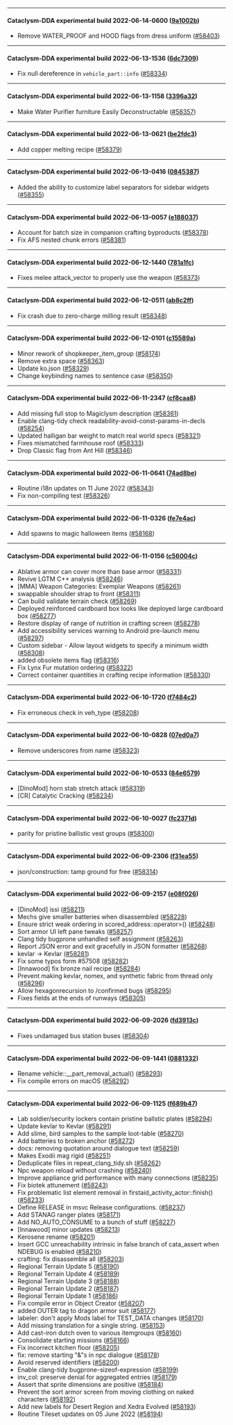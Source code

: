 
---

#### Cataclysm-DDA experimental build 2022-06-14-0600 ([9a1002b](https://github.com/CleverRaven/Cataclysm-DDA/releases/tag/cdda-experimental-2022-06-14-0600))

* Remove WATER_PROOF and HOOD flags from dress uniform ([#58403](https://github.com/CleverRaven/Cataclysm-DDA/pull/58403))

---

#### Cataclysm-DDA experimental build 2022-06-13-1536 ([6dc7309](https://github.com/CleverRaven/Cataclysm-DDA/releases/tag/cdda-experimental-2022-06-13-1536))

* Fix null dereference in `vehicle_part::info` ([#58334](https://github.com/CleverRaven/Cataclysm-DDA/pull/58334))

---

#### Cataclysm-DDA experimental build 2022-06-13-1158 ([3396a32](https://github.com/CleverRaven/Cataclysm-DDA/releases/tag/cdda-experimental-2022-06-13-1158))

* Make Water Purifier furniture Easily Deconstructable ([#58357](https://github.com/CleverRaven/Cataclysm-DDA/pull/58357))

---

#### Cataclysm-DDA experimental build 2022-06-13-0621 ([be2fdc3](https://github.com/CleverRaven/Cataclysm-DDA/releases/tag/cdda-experimental-2022-06-13-0621))

* Add copper melting recipe ([#58379](https://github.com/CleverRaven/Cataclysm-DDA/pull/58379))

---

#### Cataclysm-DDA experimental build 2022-06-13-0416 ([0845387](https://github.com/CleverRaven/Cataclysm-DDA/releases/tag/cdda-experimental-2022-06-13-0416))

* Added the ability to customize label separators for sidebar widgets ([#58355](https://github.com/CleverRaven/Cataclysm-DDA/pull/58355))

---

#### Cataclysm-DDA experimental build 2022-06-13-0057 ([e188037](https://github.com/CleverRaven/Cataclysm-DDA/releases/tag/cdda-experimental-2022-06-13-0057))

* Account for batch size in companion crafting byproducts ([#58378](https://github.com/CleverRaven/Cataclysm-DDA/pull/58378))
* Fix AFS nested chunk errors ([#58381](https://github.com/CleverRaven/Cataclysm-DDA/pull/58381))

---

#### Cataclysm-DDA experimental build 2022-06-12-1440 ([781a1fc](https://github.com/CleverRaven/Cataclysm-DDA/releases/tag/cdda-experimental-2022-06-12-1440))

* Fixes melee attack_vector to properly use the weapon ([#58373](https://github.com/CleverRaven/Cataclysm-DDA/pull/58373))

---

#### Cataclysm-DDA experimental build 2022-06-12-0511 ([ab8c2ff](https://github.com/CleverRaven/Cataclysm-DDA/releases/tag/cdda-experimental-2022-06-12-0511))

* Fix crash due to zero-charge milling result ([#58348](https://github.com/CleverRaven/Cataclysm-DDA/pull/58348))

---

#### Cataclysm-DDA experimental build 2022-06-12-0101 ([c15589a](https://github.com/CleverRaven/Cataclysm-DDA/releases/tag/cdda-experimental-2022-06-12-0101))

* Minor rework of shopkeeper_item_group ([#58174](https://github.com/CleverRaven/Cataclysm-DDA/pull/58174))
* Remove extra space ([#58363](https://github.com/CleverRaven/Cataclysm-DDA/pull/58363))
* Update ko.json ([#58329](https://github.com/CleverRaven/Cataclysm-DDA/pull/58329))
* Change keybinding names to sentence case ([#58350](https://github.com/CleverRaven/Cataclysm-DDA/pull/58350))

---

#### Cataclysm-DDA experimental build 2022-06-11-2347 ([cf8caa8](https://github.com/CleverRaven/Cataclysm-DDA/releases/tag/cdda-experimental-2022-06-11-2347))

* Add missing full stop to Magiclysm description ([#58361](https://github.com/CleverRaven/Cataclysm-DDA/pull/58361))
* Enable clang-tidy check readability-avoid-const-params-in-decls ([#58254](https://github.com/CleverRaven/Cataclysm-DDA/pull/58254))
* Updated halligan bar weight to match real world specs ([#58321](https://github.com/CleverRaven/Cataclysm-DDA/pull/58321))
* Fixes mismatched farmhouse roof ([#58333](https://github.com/CleverRaven/Cataclysm-DDA/pull/58333))
* Drop Classic flag from Ant Hill ([#58346](https://github.com/CleverRaven/Cataclysm-DDA/pull/58346))

---

#### Cataclysm-DDA experimental build 2022-06-11-0641 ([74ad8be](https://github.com/CleverRaven/Cataclysm-DDA/releases/tag/cdda-experimental-2022-06-11-0641))

* Routine i18n updates on 11 June 2022 ([#58343](https://github.com/CleverRaven/Cataclysm-DDA/pull/58343))
* Fix non-compiling test ([#58326](https://github.com/CleverRaven/Cataclysm-DDA/pull/58326))

---

#### Cataclysm-DDA experimental build 2022-06-11-0326 ([fe7e4ac](https://github.com/CleverRaven/Cataclysm-DDA/releases/tag/cdda-experimental-2022-06-11-0326))

* Add spawns to magic halloween items ([#58168](https://github.com/CleverRaven/Cataclysm-DDA/pull/58168))

---

#### Cataclysm-DDA experimental build 2022-06-11-0156 ([c56004c](https://github.com/CleverRaven/Cataclysm-DDA/releases/tag/cdda-experimental-2022-06-11-0156))

* Ablative armor can cover more than base armor ([#58331](https://github.com/CleverRaven/Cataclysm-DDA/pull/58331))
* Revive LGTM C++ analysis ([#58246](https://github.com/CleverRaven/Cataclysm-DDA/pull/58246))
* [MMA] Weapon Categories: Exemplar Weapons ([#58261](https://github.com/CleverRaven/Cataclysm-DDA/pull/58261))
* swappable shoulder strap to front ([#58311](https://github.com/CleverRaven/Cataclysm-DDA/pull/58311))
* Can build validate terrain check ([#58269](https://github.com/CleverRaven/Cataclysm-DDA/pull/58269))
* Deployed reinforced cardboard box looks like deployed large cardboard box ([#58277](https://github.com/CleverRaven/Cataclysm-DDA/pull/58277))
* Restore display of range of nutrition in crafting screen ([#58278](https://github.com/CleverRaven/Cataclysm-DDA/pull/58278))
* Add accessibility services warning to Android pre-launch menu ([#58297](https://github.com/CleverRaven/Cataclysm-DDA/pull/58297))
* Custom sidebar - Allow layout widgets to specify a minimum width ([#58308](https://github.com/CleverRaven/Cataclysm-DDA/pull/58308))
* added obsolete items flag ([#58316](https://github.com/CleverRaven/Cataclysm-DDA/pull/58316))
* Fix Lynx Fur mutation ordering ([#58322](https://github.com/CleverRaven/Cataclysm-DDA/pull/58322))
* Correct container quantities in crafting recipe information ([#58330](https://github.com/CleverRaven/Cataclysm-DDA/pull/58330))

---

#### Cataclysm-DDA experimental build 2022-06-10-1720 ([f7484c2](https://github.com/CleverRaven/Cataclysm-DDA/releases/tag/cdda-experimental-2022-06-10-1720))

* Fix erroneous check in veh_type ([#58208](https://github.com/CleverRaven/Cataclysm-DDA/pull/58208))

---

#### Cataclysm-DDA experimental build 2022-06-10-0828 ([07ed0a7](https://github.com/CleverRaven/Cataclysm-DDA/releases/tag/cdda-experimental-2022-06-10-0828))

* Remove underscores from name ([#58323](https://github.com/CleverRaven/Cataclysm-DDA/pull/58323))

---

#### Cataclysm-DDA experimental build 2022-06-10-0533 ([84e6579](https://github.com/CleverRaven/Cataclysm-DDA/releases/tag/cdda-experimental-2022-06-10-0533))

* [DinoMod] horn stab stretch attack ([#58319](https://github.com/CleverRaven/Cataclysm-DDA/pull/58319))
* [CR] Catalytic Cracking ([#58234](https://github.com/CleverRaven/Cataclysm-DDA/pull/58234))

---

#### Cataclysm-DDA experimental build 2022-06-10-0027 ([fc2371d](https://github.com/CleverRaven/Cataclysm-DDA/releases/tag/cdda-experimental-2022-06-10-0027))

* parity for pristine ballistic vest groups ([#58300](https://github.com/CleverRaven/Cataclysm-DDA/pull/58300))

---

#### Cataclysm-DDA experimental build 2022-06-09-2306 ([f31ea55](https://github.com/CleverRaven/Cataclysm-DDA/releases/tag/cdda-experimental-2022-06-09-2306))

* json/construction: tamp ground for free ([#58314](https://github.com/CleverRaven/Cataclysm-DDA/pull/58314))

---

#### Cataclysm-DDA experimental build 2022-06-09-2157 ([e08f026](https://github.com/CleverRaven/Cataclysm-DDA/releases/tag/cdda-experimental-2022-06-09-2157))

* [DinoMod] issi ([#58211](https://github.com/CleverRaven/Cataclysm-DDA/pull/58211))
* Mechs give smaller batteries when disassembled ([#58228](https://github.com/CleverRaven/Cataclysm-DDA/pull/58228))
* Ensure strict weak ordering in scored_address::operator>() ([#58248](https://github.com/CleverRaven/Cataclysm-DDA/pull/58248))
* Sort armor UI left pane tweaks ([#58257](https://github.com/CleverRaven/Cataclysm-DDA/pull/58257))
* Clang tidy bugprone unhandled self assignment ([#58263](https://github.com/CleverRaven/Cataclysm-DDA/pull/58263))
* Report JSON error and exit gracefully in JSON formatter ([#58268](https://github.com/CleverRaven/Cataclysm-DDA/pull/58268))
* kevlar → Kevlar ([#58281](https://github.com/CleverRaven/Cataclysm-DDA/pull/58281))
* Fix some typos form #57508 ([#58282](https://github.com/CleverRaven/Cataclysm-DDA/pull/58282))
* [Innawood] fix bronze nail recipe ([#58284](https://github.com/CleverRaven/Cataclysm-DDA/pull/58284))
* Prevent making kevlar, nomex, and synthetic fabric from thread only ([#58296](https://github.com/CleverRaven/Cataclysm-DDA/pull/58296))
* Allow hexagonrecursion to /confirmed bugs ([#58295](https://github.com/CleverRaven/Cataclysm-DDA/pull/58295))
* Fixes fields at the ends of runways ([#58305](https://github.com/CleverRaven/Cataclysm-DDA/pull/58305))

---

#### Cataclysm-DDA experimental build 2022-06-09-2026 ([fd3913c](https://github.com/CleverRaven/Cataclysm-DDA/releases/tag/cdda-experimental-2022-06-09-2026))

* Fixes undamaged bus station buses ([#58304](https://github.com/CleverRaven/Cataclysm-DDA/pull/58304))

---

#### Cataclysm-DDA experimental build 2022-06-09-1441 ([0881332](https://github.com/CleverRaven/Cataclysm-DDA/releases/tag/cdda-experimental-2022-06-09-1441))

* Rename vehicle::__part_removal_actual() ([#58293](https://github.com/CleverRaven/Cataclysm-DDA/pull/58293))
* Fix compile errors on macOS ([#58292](https://github.com/CleverRaven/Cataclysm-DDA/pull/58292))

---

#### Cataclysm-DDA experimental build 2022-06-09-1125 ([f689b47](https://github.com/CleverRaven/Cataclysm-DDA/releases/tag/cdda-experimental-2022-06-09-1125))

* Lab soldier/security lockers contain pristine ballstic plates ([#58294](https://github.com/CleverRaven/Cataclysm-DDA/pull/58294))
* Update kevlar to Kevlar ([#58291](https://github.com/CleverRaven/Cataclysm-DDA/pull/58291))
* Add slime, bird samples to the sample loot-table ([#58270](https://github.com/CleverRaven/Cataclysm-DDA/pull/58270))
* Add batteries to broken anchor ([#58272](https://github.com/CleverRaven/Cataclysm-DDA/pull/58272))
* docs: removing quotation around dialogue text ([#58259](https://github.com/CleverRaven/Cataclysm-DDA/pull/58259))
* Makes Exodii mag rigid ([#58251](https://github.com/CleverRaven/Cataclysm-DDA/pull/58251))
* Deduplicate files in repeat_clang_tidy.sh ([#58262](https://github.com/CleverRaven/Cataclysm-DDA/pull/58262))
* Npc weapon reload without crashing ([#58240](https://github.com/CleverRaven/Cataclysm-DDA/pull/58240))
* Improve appliance grid performance with many connections ([#58235](https://github.com/CleverRaven/Cataclysm-DDA/pull/58235))
* Fix biotek attunement ([#58243](https://github.com/CleverRaven/Cataclysm-DDA/pull/58243))
* Fix problematic list element removal in firstaid_activity_actor::finish() ([#58233](https://github.com/CleverRaven/Cataclysm-DDA/pull/58233))
* Define RELEASE in msvc Release configurations. ([#58237](https://github.com/CleverRaven/Cataclysm-DDA/pull/58237))
* Add STANAG ranger plates ([#58171](https://github.com/CleverRaven/Cataclysm-DDA/pull/58171))
* Add NO_AUTO_CONSUME to a bunch of stuff ([#58227](https://github.com/CleverRaven/Cataclysm-DDA/pull/58227))
* [Innawood] minor updates ([#58213](https://github.com/CleverRaven/Cataclysm-DDA/pull/58213))
* Kerosene rename ([#58201](https://github.com/CleverRaven/Cataclysm-DDA/pull/58201))
* Insert GCC unreachability intrinsic in false branch of cata_assert when NDEBUG is enabled ([#58210](https://github.com/CleverRaven/Cataclysm-DDA/pull/58210))
* crafting: fix disassemble all ([#58203](https://github.com/CleverRaven/Cataclysm-DDA/pull/58203))
* Regional Terrain Update 5 ([#58190](https://github.com/CleverRaven/Cataclysm-DDA/pull/58190))
* Regional Terrain Update 4 ([#58189](https://github.com/CleverRaven/Cataclysm-DDA/pull/58189))
* Regional Terrain Update 3 ([#58188](https://github.com/CleverRaven/Cataclysm-DDA/pull/58188))
* Regional Terrain Update 2 ([#58187](https://github.com/CleverRaven/Cataclysm-DDA/pull/58187))
* Regional Terrain Update 1 ([#58186](https://github.com/CleverRaven/Cataclysm-DDA/pull/58186))
* Fix compile error in Object Creator ([#58207](https://github.com/CleverRaven/Cataclysm-DDA/pull/58207))
* added OUTER tag to dragon armor suit ([#58177](https://github.com/CleverRaven/Cataclysm-DDA/pull/58177))
* labeler: don't apply Mods label for TEST_DATA changes ([#58170](https://github.com/CleverRaven/Cataclysm-DDA/pull/58170))
* Add missing translation for a single string. ([#58153](https://github.com/CleverRaven/Cataclysm-DDA/pull/58153))
* Add cast-iron dutch oven to various itemgroups ([#58160](https://github.com/CleverRaven/Cataclysm-DDA/pull/58160))
* Consolidate starting missions ([#58166](https://github.com/CleverRaven/Cataclysm-DDA/pull/58166))
* Fix incorrect kitchen floor ([#58205](https://github.com/CleverRaven/Cataclysm-DDA/pull/58205))
* fix: remove starting "&"s in npc dialogue ([#58178](https://github.com/CleverRaven/Cataclysm-DDA/pull/58178))
* Avoid reserved identifiers ([#58200](https://github.com/CleverRaven/Cataclysm-DDA/pull/58200))
* Enable clang-tidy bugprone-sizeof-expression ([#58199](https://github.com/CleverRaven/Cataclysm-DDA/pull/58199))
* inv_col: preserve denial for aggregated entries ([#58179](https://github.com/CleverRaven/Cataclysm-DDA/pull/58179))
* Assert that sprite dimensions are positive ([#58184](https://github.com/CleverRaven/Cataclysm-DDA/pull/58184))
* Prevent the sort armor screen from moving clothing on naked characters ([#58192](https://github.com/CleverRaven/Cataclysm-DDA/pull/58192))
* Add new labels for Desert Region and Xedra Evolved ([#58193](https://github.com/CleverRaven/Cataclysm-DDA/pull/58193))
* Routine Tileset updates on 05 June 2022 ([#58194](https://github.com/CleverRaven/Cataclysm-DDA/pull/58194))
